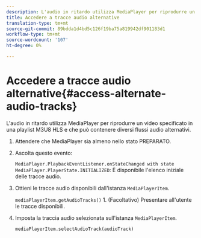 ```yaml
---
description: L'audio in ritardo utilizza MediaPlayer per riprodurre un video specificato in una playlist M3U8 HLS e che può contenere diversi flussi audio alternativi.
title: Accedere a tracce audio alternative
translation-type: tm+mt
source-git-commit: 89bdda1d4bd5c126f19ba75a819942df901183d1
workflow-type: tm+mt
source-wordcount: '107'
ht-degree: 0%

---
```



# Accedere a tracce audio alternative{#access-alternate-audio-tracks}

L&#39;audio in ritardo utilizza MediaPlayer per riprodurre un video specificato in una playlist M3U8 HLS e che può contenere diversi flussi audio alternativi.

1. Attendere che MediaPlayer sia almeno nello stato PREPARATO.
1. Ascolta questo evento:

   `MediaPlayer.PlaybackEventListener.onStateChanged with state MediaPlayer.PlayerState.INITIALIZED`: È disponibile l&#39;elenco iniziale delle tracce audio.

1. Ottieni le tracce audio disponibili dall&#39;istanza `MediaPlayerItem`.

   `mediaPlayerItem.getAudioTracks()` 1. (Facoltativo) Presentare all&#39;utente le tracce disponibili.
1. Imposta la traccia audio selezionata sull&#39;istanza `MediaPlayerItem`.

   `mediaPlayerItem.selectAudioTrack(audioTrack)`